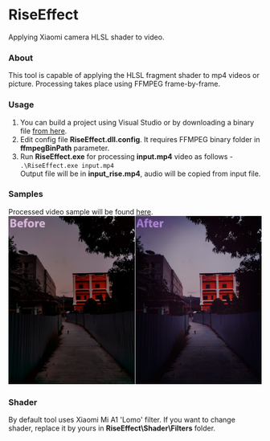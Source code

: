 # RiseEffect
Applying Xiaomi camera HLSL shader to video.

### About
This tool is capable of applying the HLSL fragment shader to mp4 videos or picture. Processing takes place using FFMPEG frame-by-frame.

### Usage
1. You can build a project using Visual Studio or by downloading a binary file [from here](./binary.zip).
2. Edit config file **RiseEffect.dll.config**. It requires FFMPEG binary folder in **ffmpegBinPath** parameter.
3. Run **RiseEffect.exe** for processing **input.mp4** video as follows -\
`.\RiseEffect.exe input.mp4`\
Output file will be in **input_rise.mp4**, audio will be copied from input file.

### Samples
Processed video sample will be found [here](https://drive.google.com/file/d/10ZvozslR73rlZXNYNRbO1fkgQJCxx_0B/view?usp=sharing).\
![Sample Image](./sample.jpg)

### Shader
By default tool uses Xiaomi Mi A1 'Lomo' filter. If you want to change shader, replace it by yours in **RiseEffect\Shader\Filters** folder.
